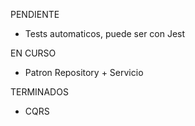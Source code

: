 PENDIENTE
* Tests automaticos, puede ser con Jest

EN CURSO
* Patron Repository  + Servicio

TERMINADOS

* CQRS